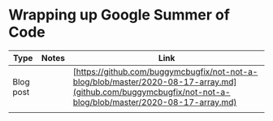 # Wrapping up Google Summer of Code

| Type      | Notes | Link                                                                                                                                                       |
| --------- | ----- | ---------------------------------------------------------------------------------------------------------------------------------------------------------- |
| Blog post |       | [https://github.com/buggymcbugfix/not-not-a-blog/blob/master/2020-08-17-array.md](github.com/buggymcbugfix/not-not-a-blog/blob/master/2020-08-17-array.md) |
|           |       |                                                                                                                                                            |
